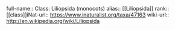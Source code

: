 

full-name:: Class: Liliopsida (monocots)
alias:: [[Liliopsida]]
rank:: [[class]]iNat-url:: https://www.inaturalist.org/taxa/47163
wiki-url:: http://en.wikipedia.org/wiki/Liliopsida